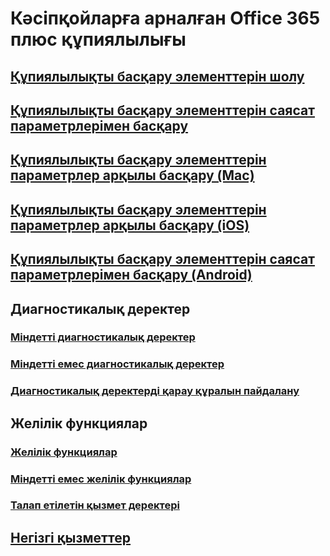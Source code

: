 # Кәсіпқойларға арналған Office 365 плюс құпиялылығы
## [Құпиялылықты басқару элементтерін шолу](overview-privacy-controls.md)
## [Құпиялылықты басқару элементтерін саясат параметрлерімен басқару](manage-privacy-controls.md)
## [Құпиялылықты басқару элементтерін параметрлер арқылы басқару (Mac)](mac-privacy-preferences.md)
## [Құпиялылықты басқару элементтерін параметрлер арқылы басқару (iOS)](ios-privacy-preferences.md)
## [Құпиялылықты басқару элементтерін саясат параметрлерімен басқару (Android)](android-privacy-controls.md)

## Диагностикалық деректер
### [Міндетті диагностикалық деректер](required-diagnostic-data.md)
### [Міндетті емес диагностикалық деректер](optional-diagnostic-data.md)
### [Диагностикалық деректерді қарау құралын пайдалану](https://support.office.com/article/cf761ce9-d805-4c60-a339-4e07f3182855)

## Желілік функциялар
### [Желілік функциялар](connected-experiences.md)
### [Міндетті емес желілік функциялар](optional-connected-experiences.md)
### [Талап етілетін қызмет деректері](required-service-data.md)

## [Негізгі қызметтер](essential-services.md)